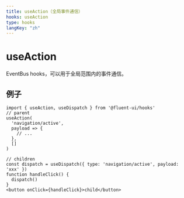 ```yaml
---
title: useAction（全局事件通信）
hooks: useAction
type: hooks
langKey: "zh"
---
```


# useAction

<p class="description">EventBus hooks，可以用于全局范围内的事件通信。</p>

## 例子

```tsx
import { useAction, useDispatch } from '@fluent-ui/hooks'
// parent
useAction(
  'navigation/active',
  payload => {
    // ...
  },
  []
)

// children
const dispatch = useDispatch({ type: 'navigation/active', payload: 'xxx' })
function handleClick() {
  dispatch()
}
<button onClick={handleClick}>child</button>
```

